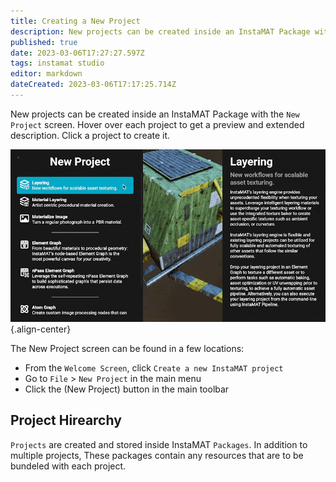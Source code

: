 ```yaml
---
title: Creating a New Project
description: New projects can be created inside an InstaMAT Package with the New Project screen.
published: true
date: 2023-03-06T17:27:27.597Z
tags: instamat studio
editor: markdown
dateCreated: 2023-03-06T17:17:25.714Z
---
```


New projects can be created inside an InstaMAT Package with the `New Project` screen. Hover over each project to get a preview and extended description. Click a project to create it.

![new_project_screen.gif](/instamat_studio/general/new_project_screen.gif){.align-center}

The New Project screen can be found in a few locations:

- From the `Welcome Screen`, click `Create a new InstaMAT project`
- Go to `File` > `New Project` in the main menu
- Click the <i class="fa-regular fa-octagon-plus"></i> (New Project) button in the main toolbar

## Project Hirearchy

`Projects` are created and stored inside InstaMAT `Packages`. In addition to multiple projects, These packages contain any resources that are to be bundeled with each project.